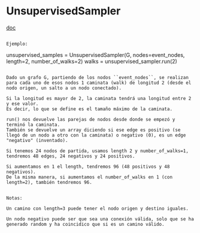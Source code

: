 # UnsupervisedSampler
[doc](https://stellargraph.readthedocs.io/en/latest/_modules/stellargraph/data/unsupervised_sampler.html)
```

Ejemplo:
```
unsupervised_samples = UnsupervisedSampler(G, nodes=event_nodes, length=2, number_of_walks=2)
walks = unsupervised_sampler.run(2)
```

Dado un grafo G, partiendo de los nodos ``event_nodes``, se realizan para cada uno de esos nodos 1 caminata (walk) de longitud 2 (desde el nodo origen, un salto a un nodo conectado).

Si la longitud es mayor de 2, la caminata tendrá una longitud entre 2 y ese valor.
Es decir, lo que se define es el tamaño máximo de la caminata.

run() nos devuelve las parejas de nodos desde donde se empezó y terminó la caminata.
También se devuelve un array diciendo si ese edge es positivo (se llegó de un nodo a otro con la caminata) o negativo (0), es un edge "negativo" (inventado).

Si tenemos 24 nodos de partida, usamos length 2 y number_of_walks=1, tendremos 48 edges, 24 negativos y 24 positivos.

Si aumentamos en 1 el length, tendremos 96 (48 positivos y 48 negativos).
De la misma manera, si aumentamos el number_of_walks en 1 (con length=2), también tendremos 96.


Notas:

Un camino con length=3 puede tener el nodo origen y destino iguales.

Un nodo negativo puede ser que sea una conexión válida, solo que se ha generado random y ha coincidico que si es un camino válido.
